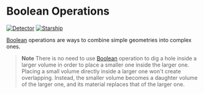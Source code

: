 # Boolean Operations

[![Detector](https://img.shields.io/badge/Detector-Definition-red?style=flat)](..)
[![Starship](https://img.shields.io/badge/SpaceX-Starship-blue?style=flat)](star/ship)

[Boolean][] operations are ways to combine simple geometries into complex ones.

> **Note**
> There is no need to use [Boolean][] operation to dig a hole inside a larger volume in order to place a smaller one inside the larger one. Placing a small volume directly inside a larger one won't create overlapping. Instead, the smaller volume becomes a daughter volume of the larger one, and its material replaces that of the larger one.

[Boolean]: https://geant4-userdoc.web.cern.ch/UsersGuides/ForApplicationDeveloper/html/Detector/Geometry/geomSolids.html#solids-made-by-boolean-operations

